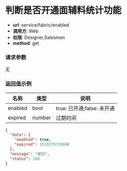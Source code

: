 判断是否开通面辅料统计功能
=======

- **url**: service/fabric/enabled
- **调用方**: Web
- **权限**: Designer,Salesman
- **method**: get

### 请求参数
无

### 返回值示例


|   名称  |  类型  |            说明            |
|---------|--------|----------------------------|
| enabled | bool   | true: 已开通;false: 未开通 |
| expired | number | 过期时间                   |

```json
{
  "data": {
    "enabled": true,
    "expired": 1519279729000
  },
  "message": "成功",
  "status": 100
}
```
